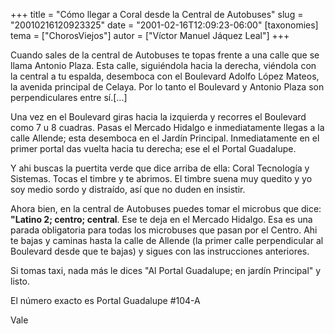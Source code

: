 +++
title = "Cómo llegar a Coral desde la Central de Autobuses"
slug = "20010216120923325"
date = "2001-02-16T12:09:23-06:00"
[taxonomies]
tema = ["ChorosViejos"]
autor = ["Víctor Manuel Jáquez Leal"]
+++

Cuando sales de la central de Autobuses te topas frente a una calle que
se llama Antonio Plaza. Esta calle, siguiéndola hacia la derecha,
viéndola con la central a tu espalda, desemboca con el Boulevard Adolfo
López Mateos, la avenida principal de Celaya. Por lo tanto el Boulevard
y Antonio Plaza son perpendiculares entre sí.\[...\]

<!-- more -->
Una vez en el Boulevard giras hacia la izquierda y recorres el Boulevard
como 7 u 8 cuadras. Pasas el Mercado Hidalgo e inmediatamente llegas a
la calle Allende; esta desemboca en el Jardín Principal. Inmediatamente
en el primer portal das vuelta hacia tu derecha; ese el el Portal
Guadalupe.

Y ahi buscas la puertita verde que dice arriba de ella: Coral Tecnología
y Sistemas. Tocas el timbre y te abrimos. El timbre suena muy quedito y
yo soy medio sordo y distraído, así que no duden en insistir.

Ahora bien, en la central de Autobuses puedes tomar el microbus que
dice: **"Latino 2; centro; central**. Ese te deja en el Mercado Hidalgo.
Esa es una parada obligatoria para todas los microbuses que pasan por el
Centro. Ahi te bajas y caminas hasta la calle de Allende (la primer
calle perpendicular al Boulevard desde que te bajas) y sigues con las
instrucciones anteriores.

Si tomas taxi, nada más le dices "Al Portal Guadalupe; en jardín
Principal" y listo.

El número exacto es Portal Guadalupe #104-A

Vale
